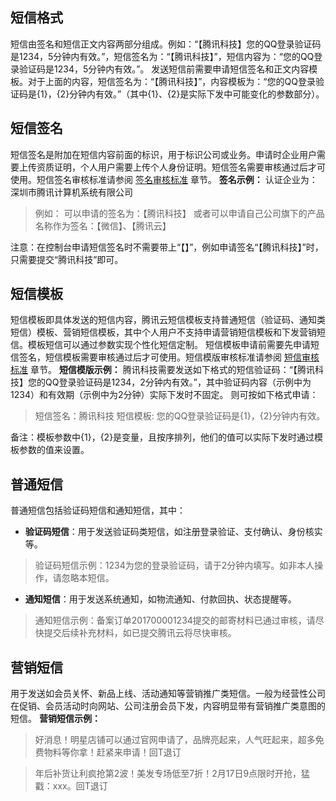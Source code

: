 ## 短信格式
短信由签名和短信正文内容两部分组成。例如：“【腾讯科技】您的QQ登录验证码是1234，5分钟内有效。”，短信签名为：“【腾讯科技】”，短信内容为：“您的QQ登录验证码是1234，5分钟内有效。”。
发送短信前需要申请短信签名和正文内容模板。对于上面的内容，短信签名为：“【腾讯科技】”，内容模板为：“您的QQ登录验证码是{1}，{2}分钟内有效。”（其中{1}、{2}是实际下发中可能变化的参数部分）。

## 短信签名
短信签名是附加在短信内容前面的标识，用于标识公司或业务。申请时企业用户需要上传资质证明，个人用户需要上传个人身份证明。短信签名需要审核通过后才可使用。短信签名审核标准请参阅 [签名审核标准](https://cloud.tencent.com/document/product/382/13444#.E7.AD.BE.E5.90.8D.E5.AE.A1.E6.A0.B8.E6.A0.87.E5.87.86) 章节。
**签名示例：**
认证企业为：深圳市腾讯计算机系统有限公司
>例如：
可以申请的签名为：【腾讯科技】
或者可以申请自己公司旗下的产品名称作为签名：【微信】、【腾讯云】

注意：在控制台申请短信签名时不需要带上“【】”，例如申请签名“【腾讯科技】”时，只需要提交“腾讯科技”即可。

## 短信模板
短信模板即具体发送的短信内容，腾讯云短信模板支持普通短信（验证码、通知类短信）模板、营销短信模板，其中个人用户不支持申请营销短信模板和下发营销短信。模板短信可以通过参数实现个性化短信定制。
短信模板申请前需要先申请短信签名，短信模板需要审核通过后才可使用。短信模版审核标准请参阅 [短信审核标准](https://cloud.tencent.com/document/product/382/13444#.E6.99.AE.E9.80.9A.E7.9F.AD.E4.BF.A1.E5.AE.A1.E6.A0.B8.E6.A0.87.E5.87.86) 章节。
**短信模版示例：**
腾讯科技需要发送如下格式的短信验证码：“【腾讯科技】您的QQ登录验证码是1234，2分钟内有效。”，其中验证码内容（示例中为1234）和有效期（示例中为2分钟）实际下发时不固定。
则可按如下格式申请：
>短信签名：腾讯科技
短信模板: 您的QQ登录验证码是{1}，{2}分钟内有效。

备注：模板参数中{1}，{2}是变量，且按序排列，他们的值可以实际下发时通过模板参数的值来设置。

## 普通短信
普通短信包括验证码短信和通知短信，其中：
- **验证码短信**：用于发送验证码类短信，如注册登录验证、支付确认、身份核实等。
>验证码短信示例：1234为您的登录验证码，请于2分钟内填写。如非本人操作，请忽略本短信。
- **通知短信**：用于发送系统通知，如物流通知、付款回执、状态提醒等。
>通知短信示例：备案订单201700001234提交的邮寄材料已通过审核，请尽快提交后续补充材料，如已提交腾讯云将尽快审核。

## 营销短信
用于发送如会员关怀、新品上线、活动通知等营销推广类短信。一般为经营性公司在促销、会员活动时向网站、公司注册会员下发，内容明显带有营销推广类意图的短信。
**营销短信示例：**
>好消息！明星店铺可以通过官网申请了，品牌亮起来，人气旺起来，超多免费物料等你拿！赶紧来申请！回T退订

>年后补货让利疯抢第2波！美发专场低至7折！2月17日9点限时开抢，猛戳：xxx。回T退订


